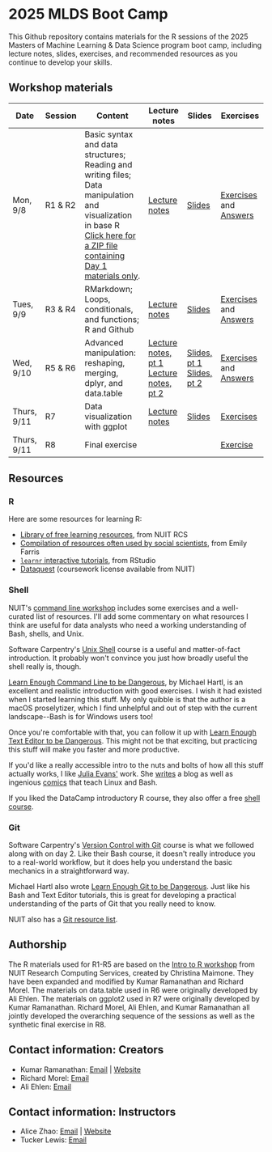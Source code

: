 # 2025 MLDS Boot Camp

This Github repository contains materials for the R sessions of the 2025 Masters of Machine Learning & Data Science program boot camp, including lecture notes, slides, exercises, and recommended resources as you continue to develop your skills.

## Workshop materials

| Date | Session | Content | Lecture notes | Slides | Exercises |
|------|---------|---------|---------------|--------|-----------|
| Mon, 9/8 | R1 & R2 | Basic syntax and data structures; Reading and writing files; Data manipulation and visualization in base R<br>[Click here for a ZIP file containing Day 1 materials only](https://github.com/NUMLDS/bootcamp-2025/raw/main/r_bootcamp_day_1.zip). | [Lecture notes](https://numlds.github.io/bootcamp-2025/lecturenotes/R1-R2_lecturenotes.html) | [Slides](https://numlds.github.io/bootcamp-2025/lectureslides/R1-R2_slides.html) | [Exercises](https://github.com/NUMLDS/bootcamp-2025/blob/main/exercises/R1-R2_exercises.R) and [Answers](https://github.com/NUMLDS/bootcamp-2025/blob/main/exercises/R1-R2_exercises_with_answers.R) |
| Tues, 9/9 | R3 & R4 | RMarkdown; Loops, conditionals, and functions; R and Github | [Lecture notes](https://numlds.github.io/bootcamp-2025/lecturenotes/R3-R4_lecturenotes) | [Slides](https://numlds.github.io/bootcamp-2025/lectureslides/R3-R4_slides) | [Exercises](https://numlds.github.io/bootcamp-2025/exercises/R3-R4_exercises_no_answers.html) and [Answers](https://numlds.github.io/bootcamp-2025/exercises/R3-R4_exercises_with_answers.html) |
| Wed, 9/10 | R5 & R6 | Advanced manipulation: reshaping, merging, dplyr, and data.table | [Lecture notes, pt 1](https://numlds.github.io/bootcamp-2025/lecturenotes/R5_lecturenotes)<br />[Lecture notes, pt 2](https://numlds.github.io/bootcamp-2025/lecturenotes/R6_lecturenotes) | [Slides, pt 1](https://numlds.github.io/bootcamp-2025/lectureslides/R5_slides)<br />[Slides, pt 2](https://numlds.github.io/bootcamp-2025/lectureslides/R6_slides) | [Exercises](https://numlds.github.io/bootcamp-2025/exercises/R5-R6_exercises_no_answers.html) and [Answers](https://numlds.github.io/bootcamp-2025/exercises/R5-R6_exercises_with_answers.html) |
| Thurs, 9/11 | R7 | Data visualization with ggplot | [Lecture notes](https://numlds.github.io/bootcamp-2025/lecturenotes/R7_lecturenotes)| [Slides](https://numlds.github.io/bootcamp-2025/lectureslides/R7_slides.html) | [Exercises](https://github.com/NUMLDS/bootcamp-2025/blob/main/exercises/R7_exercises.md) |
| Thurs, 9/11 | R8 | Final exercise | | | [Exercise](https://github.com/NUMLDS/bootcamp-2025/blob/main/exercises/R8_final-exercise-instructions.md) |

## Resources

### R

Here are some resources for learning R:

-   [Library of free learning resources](https://sites.northwestern.edu/researchcomputing/category/learning-resources/), from NUIT RCS
-   [Compilation of resources often used by social scientists](https://efarristcu.medium.com/teaching-myself-r-c03c52361bed), from Emily Farris
-   [`learnr` interactive tutorials](https://rstudio.github.io/learnr/), from RStudio
-   [Dataquest](https://www.it.northwestern.edu/research/campus-events/data-camp.html) (coursework license available from NUIT)

### Shell

NUIT's [command line workshop](https://github.com/nuitrcs/commandlineworkshop) includes some exercises and a well-curated list of resources. I'll add some commentary on what resources I think are useful for data analysts who need a working understanding of Bash, shells, and Unix.

Software Carpentry's [Unix Shell](http://swcarpentry.github.io/shell-novice/) course is a useful and matter-of-fact introduction. It probably won't convince you just how broadly useful the shell really is, though.

[Learn Enough Command Line to be Dangerous](https://www.learnenough.com/command-line-tutorial), by Michael Hartl, is an excellent and realistic introduction with good exercises. I wish it had existed when I started learning this stuff. My only quibble is that the author is a macOS proselytizer, which I find unhelpful and out of step with the current landscape--Bash is for Windows users too!

Once you're comfortable with that, you can follow it up with [Learn Enough Text Editor to be Dangerous](https://www.learnenough.com/text-editor-tutorial). This might not be that exciting, but practicing this stuff will make you faster and more productive.

If you'd like a really accessible intro to the nuts and bolts of how all this stuff actually works, I like [Julia Evans'](https://twitter.com/b0rk) work. She [writes](https://jvns.ca/) a blog as well as ingenious [comics](https://twitter.com/i/moments/1026078161115729920) that teach Linux and Bash.

If you liked the DataCamp introductory R course, they also offer a free [shell course](https://www.datacamp.com/courses/introduction-to-shell-for-data-science).

### Git

Software Carpentry's [Version Control with Git](http://swcarpentry.github.io/git-novice/) course is what we followed along with on day 2. Like their Bash course, it doesn't really introduce you to a real-world workflow, but it does help you understand the basic mechanics in a straightforward way.

Michael Hartl also wrote [Learn Enough Git to be Dangerous](https://www.learnenough.com/git-tutorial). Just like his Bash and Text Editor tutorials, this is great for developing a practical understanding of the parts of Git that you really need to know.

NUIT also has a [Git resource list](https://github.com/nuitrcs/gitworkshop).

## Authorship

The R materials used for R1-R5 are based on the [Intro to R workshop](https://github.com/nuitrcs/r_intro_june2018) from NUIT Research Computing Services, created by Christina Maimone. They have been expanded and modified by Kumar Ramanathan and Richard Morel. The materials on data.table used in R6 were originally developed by Ali Ehlen. The materials on ggplot2 used in R7 were originally developed by Kumar Ramanathan. Richard Morel, Ali Ehlen, and Kumar Ramanathan all jointly developed the overarching sequence of the sessions as well as the synthetic final exercise in R8.

## Contact information: Creators

-   Kumar Ramanathan: [Email](mailto:kumar.ramanathan@u.northwestern.edu) \| [Website](http://www.kumar.fyi)
-   Richard Morel: [Email](mailto:richard.morel@u.northwestern.edu)
-   Ali Ehlen: [Email](mailto:AnnalieseEhlen2020@u.northwestern.edu)

## Contact information: Instructors

-   Alice Zhao: [Email](mailto:alicezhao2013@u.northwestern.edu) \| [Website](http://adashofdata.com)
-   Tucker Lewis: [Email](mailto:matthewlewis2018@u.northwestern.edu)
